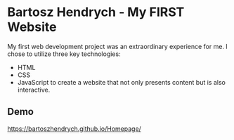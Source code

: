 # Bartosz Hendrych - My FIRST Website

My first web development project was an extraordinary experience for me. I chose to utilize three key technologies: 
- HTML
- CSS
- JavaScript
to create a website that not only presents content but is also interactive.

## Demo
https://bartoszhendrych.github.io/Homepage/
